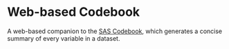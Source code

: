 # Web-based Codebook
A web-based companion to the [SAS Codebook](https://github.com/RhoInc/sas-codebook), which generates a concise summary of every variable in a dataset.


